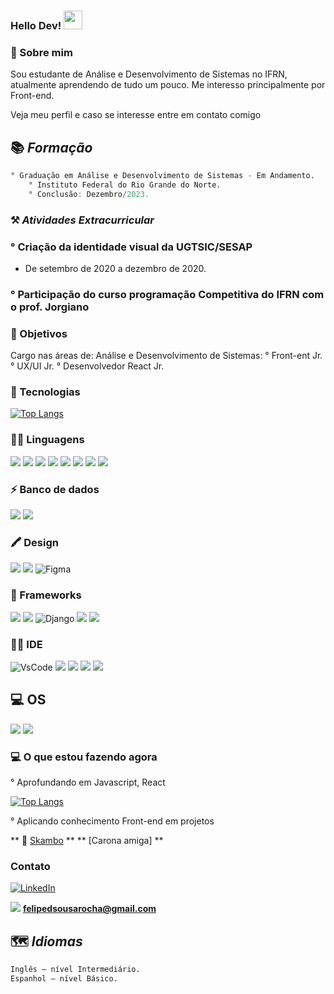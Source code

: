 ### Hello Dev! <img src="https://raw.githubusercontent.com/MartinHeinz/MartinHeinz/master/wave.gif" width="30px">

### :notebook: Sobre mim

Sou estudante de Análise e Desenvolvimento de Sistemas no IFRN, atualmente aprendendo de tudo um pouco. Me interesso principalmente por Front-end.

Veja meu perfil e caso se interesse entre em contato comigo 

## 📚 _Formação_
```R
° Graduação em Análise e Desenvolvimento de Sistemas - Em Andamento.
    ° Instituto Federal do Rio Grande do Norte.
    ° Conclusão: Dezembro/2023.
```
### ⚒ _Atividades Extracurricular_


### ° Criação da identidade visual da UGTSIC/SESAP
- De setembro de 2020 a dezembro de 2020.

### ° Participação do curso programação Competitiva do IFRN com o prof. Jorgiano

### :dart: Objetivos

Cargo nas áreas de: Análise e Desenvolvimento de Sistemas:
° Front-ent Jr.
° UX/UI Jr.
° Desenvolvedor React Jr. 

### :wrench: Tecnologias

[![Top Langs](https://github-readme-stats.vercel.app/api/top-langs/?username=felipesousarocha&layout=compact)](https://github.com/anuraghazra/github-readme-stats)

### 👩‍💻 Linguagens
<img src="https://img.shields.io/badge/HTML5-E34F26?style=for-the-badge&logo=html5&logoColor=white" />  <img src="https://img.shields.io/badge/CSS3-1572B6?style=for-the-badge&logo=css3&logoColor=white" />  <img src="https://img.shields.io/badge/CSS3-1572B6?style=for-the-badge&logo=css3&logoColor=white" /> 
<img src="https://img.shields.io/badge/CSS3-1572B6?style=for-the-badge&logo=css3&logoColor=white](https://img.shields.io/badge/JavaScript-323330?style=for-the-badge&logo=javascript&logoColor=F7DF1E" /> <img src="https://img.shields.io/badge/Kotlin-0095D5?&style=for-the-badge&logo=kotlin&logoColor=white" />  <img src="https://img.shields.io/badge/json-5E5C5C?style=for-the-badge&logo=json&logoColor=white" /> 
<img src="https://img.shields.io/badge/PHP-777BB4?style=for-the-badge&logo=php&logoColor=white" />  <img src="https://img.shields.io/badge/Python-FFD43B?style=for-the-badge&logo=python&logoColor=blue" /> 

### ⚡ Banco de dados
<img src="https://img.shields.io/badge/SQLite-07405E?style=for-the-badge&logo=sqlite&logoColor=white" />   <img src="https://img.shields.io/badge/Wordpress-21759B?style=for-the-badge&logo=wordpress&logoColor=white" /> 

### 🖍 Design
<img src="https://img.shields.io/badge/Adobe%20Illustrator-FF9A00?style=for-the-badge&logo=adobe%20illustrator&logoColor=white" />   <img src="https://img.shields.io/badge/Adobe%20Photoshop-31A8FF?style=for-the-badge&logo=Adobe%20Photoshop&logoColor=black"/>  ![Figma](https://img.shields.io/badge/Figma-F24E1E?style=for-the-badge&logo=figma&logoColor=white)

### 🚀 Frameworks
<img src="https://img.shields.io/badge/Angular-DD0031?style=for-the-badge&logo=angular&logoColor=white"/> <img src="https://img.shields.io/badge/Bootstrap-563D7C?style=for-the-badge&logo=bootstrap&logoColor=white"/> ![Django](https://img.shields.io/badge/Django-092E20?style=for-the-badge&logo=django&logoColor=green)
<img src="https://img.shields.io/badge/jQuery-0769AD?style=for-the-badge&logo=jquery&logoColor=white"/> <img src="https://img.shields.io/badge/React-20232A?style=for-the-badge&logo=react&logoColor=61DAFB"/>

### 👩‍💻 IDE
![VsCode](https://img.shields.io/badge/Visual_Studio_Code-0078D4?style=for-the-badge&logo=visual%20studio%20code&logoColor=white) <img src="https://img.shields.io/badge/Android_Studio-3DDC84?style=for-the-badge&logo=android-studio&logoColor=white"/> <img src="https://img.shields.io/badge/sublime_text-%23575757.svg?&style=for-the-badge&logo=sublime-text&logoColor=important"/>
<img src="https://img.shields.io/badge/Notepad++-90E59A.svg?style=for-the-badge&logo=notepad%2B%2B&logoColor=black"/> <img src="https://img.shields.io/badge/IntelliJ_IDEA-000000.svg?style=for-the-badge&logo=intellij-idea&logoColor=white"/>

## 💻 OS
<img src="https://img.shields.io/badge/Windows-0078D6?style=for-the-badge&logo=windows&logoColor=white"/> <img src="https://img.shields.io/badge/Ubuntu-E95420?style=for-the-badge&logo=ubuntu&logoColor=white"/>

### :computer: O que estou fazendo agora

° Aprofundando em Javascript, React

[![Top Langs](https://github-readme-stats.vercel.app/api/pin/?username=matheusinit&repo=data-structures-java&title_color=ffffff&text_color=c9cacc&icon_color=2bbc8a&bg_color=1d1f21)](https://github.com/matheusinit/data-structures-java)

° Aplicando conhecimento Front-end em projetos
 
 ** 📱 [Skambo](http://felipesrocha.pythonanywhere.com/skambo/) **
 ** [Carona amiga] **
  
### Contato

[![LinkedIn](https://img.shields.io/badge/LinkedIn-0077B5?style=for-the-badge&logo=linkedin&logoColor=white)](https://www.linkedin.com/in/felipesousarocha/)

<img src="https://img.shields.io/badge/Gmail-D14836?style=for-the-badge&logo=gmail&logoColor=white" /> **felipedsousarocha@gmail.com**

## 🗺 _Idiomas_
```R
Inglês – nível Intermediário.
Espanhol – nível Básico.
```




